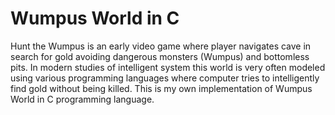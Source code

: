Wumpus World in C
============

Hunt the Wumpus is an early video game where player navigates cave in search for gold avoiding dangerous monsters (Wumpus) and bottomless pits. In modern studies of intelligent system this world is very often modeled using various programming languages where computer tries to intelligently find gold without being killed. This is my own implementation of Wumpus World in C programming language.
